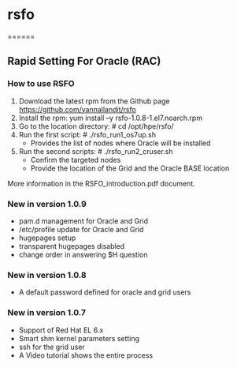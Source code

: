 # rsfo
======

Rapid Setting For Oracle (RAC)
------------------------------

### How to use RSFO

1. Download the latest rpm from the Github page https://github.com/yannallandit/rsfo 
2. Install the rpm: yum install –y rsfo-1.0.8-1.el7.noarch.rpm
3. Go to the location directory: # cd /opt/hpe/rsfo/
4. Run the first script: # ./rsfo_run1_os7up.sh
	* Provides the list of nodes where Oracle will be installed
5. Run the second scripts: # ./rsfo_run2_cruser.sh
	* Confirm the targeted nodes
	* Provide the location of the Grid and the Oracle BASE location

More information in the RSFO_introduction.pdf document.

### New in version 1.0.9
- pam.d management for Oracle and Grid
- /etc/profile update for Oracle and Grid
- hugepages setup
- transparent hugepages disabled
- change order in answering $H question

### New in version 1.0.8

- A default password defined for oracle and grid users

### New in version 1.0.7

- Support of Red Hat EL 6.x
- Smart shm kernel parameters setting
- ssh for the grid user
- A Video tutorial shows the entire process


